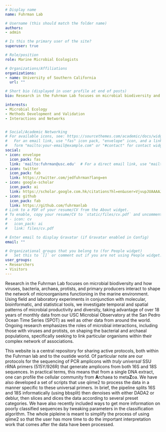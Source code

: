 ```yaml
---
# Display name
name: Fuhrman Lab 

# Username (this should match the folder name)
authors:
- admin

# Is this the primary user of the site?
superuser: true

# Role/position
role: Marine Microbial Ecologists

# Organizations/Affiliations
organizations:
- name: University of Southern California
  url: ""

# Short bio (displayed in user profile at end of posts)
bio: Research in the Fuhrman Lab focuses on microbial biodiversity and how viruses, bacteria, archaea, protists, and primary producers interact to shape the network of microorganisms functioning in the marine environment.

interests:
- Microbial Ecology
- Methods Development and Validation
- Interactions and Networks


# Social/Academic Networking
# For available icons, see: https://sourcethemes.com/academic/docs/widgets/#icons
#   For an email link, use "fas" icon pack, "envelope" icon, and a link in the
#   form "mailto:your-email@example.com" or "#contact" for contact widget.
social:
- icon: envelope
  icon_pack: fas
  link: 'mailto:fuhrman@usc.edu'  # For a direct email link, use "mailto:test@example.org".
- icon: twitter
  icon_pack: fab
  link: https://twitter.com/jedfuhrman?lang=en
- icon: google-scholar
  icon_pack: ai
  link: https://scholar.google.com.hk/citations?hl=en&user=VjvupJUAAAAJ&view_op=list_works&sortby=pubdate
- icon: github
  icon_pack: fab
  link: https://github.com/fuhrmanlab
# Link to a PDF of your resume/CV from the About widget.
# To enable, copy your resume/CV to `static/files/cv.pdf` and uncomment the lines below.  
# - icon: cv
#   icon_pack: ai
#   link: files/cv.pdf

# Enter email to display Gravatar (if Gravatar enabled in Config)
email: ""

# Organizational groups that you belong to (for People widget)
#   Set this to `[]` or comment out if you are not using People widget.  
user_groups:
- Researchers
- Visitors
---
```


Research in the Fuhrman Lab focuses on microbial biodiversity and how viruses, bacteria, archaea, protists, and primary producers interact to shape the network of microorganisms functioning in the marine environment. Using field and laboratory experiments in conjunction with molecular, bioinformatic, and statistical tools, we investigate temporal and spatial patterns of microbial productivity and diversity, taking advantage of over 18 years of monthly data from our USC Microbial Observatory at the San Pedro Ocean Time Series (SPOT) as well as other data from around the world. Ongoing research emphasizes the roles of microbial interactions, including those with viruses and protists, on shaping the bacterial and archaeal populations, specifically seeking to link particular organisms within their complex network of associations.

This website is a central repository for sharing active protocols, both within the Fuhrman lab and to the oustide world. Of particular note are our protocols for the sequencing of PCR amplicons with *truly universal* SSU rRNA primers (515Y/926R) that generate amplicons from both 16S and 18S sequences. In practical terms, this means that from a single DNA extract, one can profile the cellular community from **A**rchaea to meta**Z**oa. We have also developed a set of scripts that use qiime2 to process the data in a manner specific to these universal primers. In brief, the pipeline splits 16S and 18S informatically (using bbsplit) then denoises with either DADA2 or deblur, then slices and dices the data according to several preset categories. We have also recently included ways to get more information on poorly classified sequences by tweaking parameters in the classification algorithm. The whole pipleine is meant to simplify the process of using qiime2 so that the user has more time to do the important interpretation work that comes after the data have been processed.
